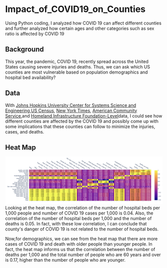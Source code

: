 # Impact_of_COVID19_on_Counties
Using Python coding, I analyzed how COVID 19 can affect different counties and further analyzed how certain ages and other categories such as sex ratio is affected by COVID 19

## Background
This year, the pandemic, COVID 19, recently spread across the United States causing severe injuries and deaths. Thus, we can ask which US counties are most vulnerable based on population demographics and hospital bed availability?

## Data 

With [Johns Hopkins University Center for Systems Science and Engineering](https://github.com/CSSEGISandData/COVID-19),[US Census](https://www.census.gov/geographies/reference-files/2018/demo/popest/2018-fips.html), [New York Times](https://github.com/nytimes/covid-19-data), [American Community Service](https://data.census.gov/cedsci/table?q=United%20States&g=0100000US&tid=ACSDP1Y2018.DP05),and [Homeland Infrastructure Foundation-Level](https://hifld-geoplatform.opendata.arcgis.com/datasets/hospitals)data, I could see how different counties are affected by the COVID 19 and possibly come up with some implications that these counties can follow to minimize the injuries, cases, and deaths.

## Heat Map
![alt](https://github.com/ywonjun1021/Impact_of_COVID19_-on_-Counties/blob/master/COVID%2019%20Heat%20Map.png)
Looking at the heat map, the correlation of the number of hospital beds per 1,000 people and number of COVID 19 cases per 1,000 is 0.04. Also, the correlation of the number of hospital beds per 1,000 and the number of deaths is 0.05. In fact, with these low correlation, I can conclude that county's danger of COVID 19 is not related to the number of hospital beds.

Now,for demographics, we can see from the heat map that there are more cases of COVID 19 and death with older people than younger people. In fact, the heat map informs us that the correlation between the number of deaths per 1,000 and the total number of people who are 60 years and over is 0.17, higher than the number of people who are younger. 




